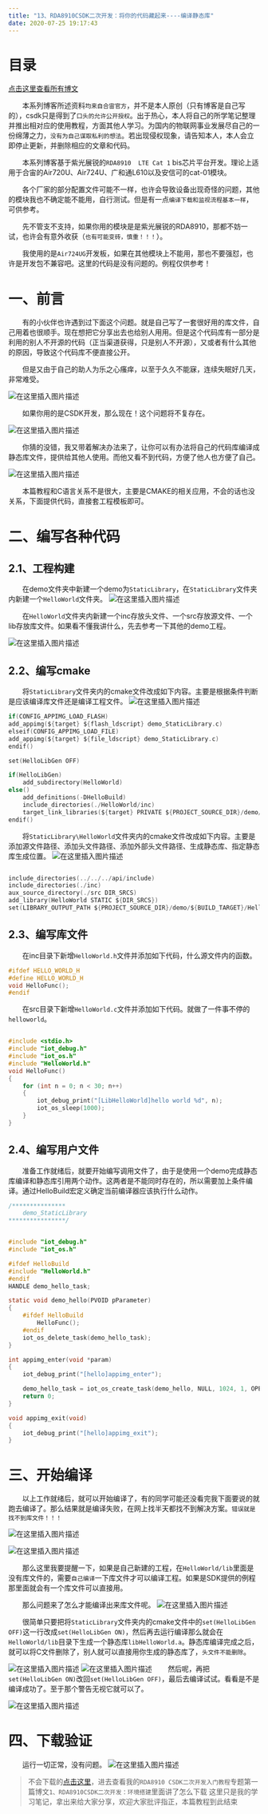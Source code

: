 ```yaml
---
title: "13、RDA8910CSDK二次开发：将你的代码藏起来----编译静态库"
date: 2020-07-25 19:17:43
---
```


# 目录

[点击这里查看所有博文](https://blog.csdn.net/weixin_44570083/article/details/104285283)

&emsp;&emsp;本系列博客所述资料`均来自合宙官方`，并不是本人原创（只有博客是自己写的），csdk只是得到了`口头的允许公开授权`。出于热心，本人将自己的所学笔记整理并推出相对应的使用教程，方面其他人学习。为国内的物联网事业发展尽自己的一份绵薄之力，`没有为自己谋取私利的想法`。若出现侵权现象，请告知本人，本人会立即停止更新，并删除相应的文章和代码。

&emsp;&emsp;本系列博客基于紫光展锐的`RDA8910  LTE Cat 1` bis芯片平台开发。理论上适用于合宙的Air720U、Air724U、广和通L610以及安信可的cat-01模块。

&emsp;&emsp;各个厂家的部分配置文件可能不一样，也许会导致设备出现奇怪的问题，其他的模块我也不确定能不能用，自行测试。但是有一点`编译下载和监视流程基本一样`，可供参考。

&emsp;&emsp;先不管支不支持，如果你用的模块是是紫光展锐的RDA8910，那都不妨一试，也许会有意外收获（`也有可能变砖，慎重！！！`）。

&emsp;&emsp;我使用的是`Air724UG`开发板，如果在其他模块上不能用，那也不要强怼，也许是开发包不兼容吧。这里的代码是没有问题的。例程仅供参考！
# 一、前言
&emsp;&emsp;有的小伙伴也许遇到过下面这个问题。就是自己写了一套很好用的库文件，自己用着也很顺手。现在想把它分享出去也给别人用用。但是这个代码库有一部分是利用的别人不开源的代码（正当渠道获得，只是别人不开源），又或者有什么其他的原因，导致这个代码库不便直接公开。

&emsp;&emsp;但是又由于自己的助人为乐之心瘙痒，以至于久久不能寐，连续失眠好几天，非常难受。

![在这里插入图片描述](https://img-blog.csdnimg.cn/20200725175952607.jpg?x-oss-process=image/watermark,type_ZmFuZ3poZW5naGVpdGk,shadow_10,text_aHR0cHM6Ly9ibG9nLmNzZG4ubmV0L3dlaXhpbl80NDU3MDA4Mw==,size_16,color_FFFFFF,t_70)

&emsp;&emsp;如果你用的是CSDK开发，那么现在！这个问题将不复存在。

![在这里插入图片描述](https://img-blog.csdnimg.cn/20200725180356963.png)


&emsp;&emsp;你猜的没错，我又带着解决办法来了，让你可以有办法将自己的代码库编译成静态库文件，提供给其他人使用。而他又看不到代码，方便了他人也方便了自己。

![在这里插入图片描述](https://img-blog.csdnimg.cn/20200725175411189.png)

&emsp;&emsp;本篇教程和C语言关系不是很大，主要是CMAKE的相关应用，不会的话也没关系，下面提供代码，直接套工程模板即可。


# 二、编写各种代码
## 2.1、工程构建
&emsp;&emsp;在demo文件夹中新建一个demo为`StaticLibrary`，在`StaticLibrary`文件夹内新建一个`HelloWorld`文件夹。
![在这里插入图片描述](https://img-blog.csdnimg.cn/20200725181130322.png)

&emsp;&emsp;在`HelloWorld`文件夹内新建一个inc存放头文件、一个src存放源文件、一个lib存放库文件。如果看不懂我讲什么，先去参考一下其他的demo工程。

![在这里插入图片描述](https://img-blog.csdnimg.cn/20200725181147379.png?x-oss-process=image/watermark,type_ZmFuZ3poZW5naGVpdGk,shadow_10,text_aHR0cHM6Ly9ibG9nLmNzZG4ubmV0L3dlaXhpbl80NDU3MDA4Mw==,size_16,color_FFFFFF,t_70)
## 2.2、编写cmake
&emsp;&emsp;将`StaticLibrary`文件夹内的cmake文件改成如下内容。主要是根据条件判断是应该编译库文件还是编译工程文件。
![在这里插入图片描述](https://img-blog.csdnimg.cn/20200725181531546.png?x-oss-process=image/watermark,type_ZmFuZ3poZW5naGVpdGk,shadow_10,text_aHR0cHM6Ly9ibG9nLmNzZG4ubmV0L3dlaXhpbl80NDU3MDA4Mw==,size_16,color_FFFFFF,t_70)

```c
if(CONFIG_APPIMG_LOAD_FLASH)
add_appimg(${target} ${flash_ldscript} demo_StaticLibrary.c)
elseif(CONFIG_APPIMG_LOAD_FILE)
add_appimg(${target} ${file_ldscript} demo_StaticLibrary.c)
endif()

set(HelloLibGen OFF)

if(HelloLibGen)
    add_subdirectory(HelloWorld)
else()
    add_definitions(-DHelloBuild)
    include_directories(./HelloWorld/inc)
    target_link_libraries(${target} PRIVATE ${PROJECT_SOURCE_DIR}/demo/${BUILD_TARGET}/HelloWorld/lib/libHelloWorld.a)
endif()
```

&emsp;&emsp;将`StaticLibrary\HelloWorld`文件夹内的cmake文件改成如下内容。主要是添加源文件路径、添加头文件路径、添加外部头文件路径、生成静态库、指定静态库生成位置。
![在这里插入图片描述](https://img-blog.csdnimg.cn/20200725181614737.png?x-oss-process=image/watermark,type_ZmFuZ3poZW5naGVpdGk,shadow_10,text_aHR0cHM6Ly9ibG9nLmNzZG4ubmV0L3dlaXhpbl80NDU3MDA4Mw==,size_16,color_FFFFFF,t_70)

```c

include_directories(../../../api/include)
include_directories(./inc)
aux_source_directory(./src DIR_SRCS)
add_library(HelloWorld STATIC ${DIR_SRCS})
set(LIBRARY_OUTPUT_PATH ${PROJECT_SOURCE_DIR}/demo/${BUILD_TARGET}/HelloWorld/lib)

```

## 2.3、编写库文件
&emsp;&emsp;在inc目录下新增`HelloWorld.h`文件并添加如下代码，什么源文件内的函数。

```c
#ifdef HELLO_WORLD_H
#define HELLO_WORLD_H
void HelloFunc();
#endif
```
&emsp;&emsp;在src目录下新增`HelloWorld.c`文件并添加如下代码。就做了一件事不停的`helloworld`。

```c

#include <stdio.h>
#include "iot_debug.h"
#include "iot_os.h"
#include "HelloWorld.h"
void HelloFunc()
{
    for (int n = 0; n < 30; n++)
    {
        iot_debug_print("[LibHelloWorld]hello world %d", n);
        iot_os_sleep(1000);
    }
}

```

## 2.4、编写用户文件

&emsp;&emsp;准备工作就绪后，就要开始编写调用文件了，由于是使用一个demo完成静态库编译和静态库引用两个动作。这两者是不能同时存在的，所以需要加上条件编译。通过HelloBuild宏定义确定当前编译器应该执行什么动作。

```c
/***************
	demo_StaticLibrary
****************/


#include "iot_debug.h"
#include "iot_os.h"

#ifdef HelloBuild
#include "HelloWorld.h"
#endif
HANDLE demo_hello_task;

static void demo_hello(PVOID pParameter)
{
    #ifdef HelloBuild
        HelloFunc();
    #endif
    iot_os_delete_task(demo_hello_task);
}

int appimg_enter(void *param)
{
    iot_debug_print("[hello]appimg_enter");

	demo_hello_task = iot_os_create_task(demo_hello, NULL, 1024, 1, OPENAT_OS_CREATE_DEFAULT, "hello");
    return 0;
}

void appimg_exit(void)
{
    iot_debug_print("[hello]appimg_exit");
}

```

# 三、开始编译

&emsp;&emsp;以上工作就绪后，就可以开始编译了，有的同学可能还没看完我下面要说的就跑去编译了。那么结果就是编译失败，在网上找半天都找不到解决方案。`错误就是找不到库文件！！！`

![在这里插入图片描述](https://img-blog.csdnimg.cn/20200725182837941.png?x-oss-process=image/watermark,type_ZmFuZ3poZW5naGVpdGk,shadow_10,text_aHR0cHM6Ly9ibG9nLmNzZG4ubmV0L3dlaXhpbl80NDU3MDA4Mw==,size_16,color_FFFFFF,t_70)

![在这里插入图片描述](https://img-blog.csdnimg.cn/20200725183243165.png?x-oss-process=image/watermark,type_ZmFuZ3poZW5naGVpdGk,shadow_10,text_aHR0cHM6Ly9ibG9nLmNzZG4ubmV0L3dlaXhpbl80NDU3MDA4Mw==,size_16,color_FFFFFF,t_70)

&emsp;&emsp;那么这里我要提醒一下，如果是自己新建的工程，在`HelloWorld/lib`里面是没有库文件的，需要`自己编译`一下库文件才可以编译工程。如果是SDK提供的例程那里面就会有一个库文件可以直接用。

&emsp;&emsp;那么问题来了怎么才能编译出来库文件呢。
![在这里插入图片描述](https://img-blog.csdnimg.cn/20200725183756305.png)


&emsp;&emsp;很简单只要把将`StaticLibrary`文件夹内的cmake文件中的`set(HelloLibGen OFF)`这一行改成`set(HelloLibGen ON)`，然后再去运行编译那么就会在`HelloWorld/lib`目录下生成一个静态库`libHelloWorld.a`。静态库编译完成之后，就可以将C文件删除了，别人就可以直接用你生成的静态库了，`头文件不能删除`。

![在这里插入图片描述](https://img-blog.csdnimg.cn/20200725183620765.png?x-oss-process=image/watermark,type_ZmFuZ3poZW5naGVpdGk,shadow_10,text_aHR0cHM6Ly9ibG9nLmNzZG4ubmV0L3dlaXhpbl80NDU3MDA4Mw==,size_16,color_FFFFFF,t_70)
![在这里插入图片描述](https://img-blog.csdnimg.cn/20200725183650656.png)
&emsp;&emsp;然后呢，再把`set(HelloLibGen ON)`改回`set(HelloLibGen OFF)`，最后去编译试试。看看是不是编译成功了。至于那个警告无视它就可以了。


![在这里插入图片描述](https://img-blog.csdnimg.cn/20200725183954770.png?x-oss-process=image/watermark,type_ZmFuZ3poZW5naGVpdGk,shadow_10,text_aHR0cHM6Ly9ibG9nLmNzZG4ubmV0L3dlaXhpbl80NDU3MDA4Mw==,size_16,color_FFFFFF,t_70)
# 四、下载验证
&emsp;&emsp;运行一切正常，没有问题。
![在这里插入图片描述](https://img-blog.csdnimg.cn/2020072518414446.png?x-oss-process=image/watermark,type_ZmFuZ3poZW5naGVpdGk,shadow_10,text_aHR0cHM6Ly9ibG9nLmNzZG4ubmV0L3dlaXhpbl80NDU3MDA4Mw==,size_16,color_FFFFFF,t_70)
> 不会下载的[点击这里](https://blog.csdn.net/weixin_44570083/article/details/104285283)，进去查看我的`RDA8910 CSDK二次开发入门教程`专题第一篇博文`1、RDA8910CSDK二次开发：环境搭建`里面讲了怎么下载
> 这里只是我的学习笔记，拿出来给大家分享，欢迎大家批评指正，本篇教程到此结束

